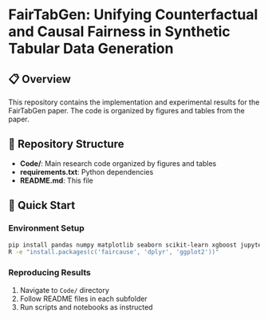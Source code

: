 # FairTabGen: Unifying Counterfactual and Causal Fairness in Synthetic Tabular Data Generation

## 📋 Overview

This repository contains the implementation and experimental results for the FairTabGen paper. The code is organized by figures and tables from the paper.

## 📁 Repository Structure

- **Code/**: Main research code organized by figures and tables
- **requirements.txt**: Python dependencies
- **README.md**: This file

## 🚀 Quick Start

### Environment Setup
```bash
pip install pandas numpy matplotlib seaborn scikit-learn xgboost jupyter streamlit openai
R -e "install.packages(c('faircause', 'dplyr', 'ggplot2'))"
```

### Reproducing Results
1. Navigate to `Code/` directory
2. Follow README files in each subfolder
3. Run scripts and notebooks as instructed
